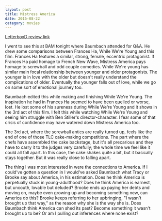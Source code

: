 ```yaml
---
layout: post
title: Mistress America 
date: 2015-08-22
category: movies
---
```

 
[LetterboxD review link](http://letterboxd.com/samarthbhaskar/film/mistress-america/)

 I went to see this at BAM tonight where Baumbach attended for Q&A. He drew some comparisons between Frances Ha, While We're Young and this film. Frances Ha features a similar, strong, female, eccentric protagonist. If Frances Ha paid homage to French New Wave, Mistress America pays homage to screwball and odd couple comedies. While We're young has similar main focal relationship between younger and older protagonists. The younger is in love with the older but doesn't really understand the complications of older. Eventually the younger falls out of love, while we go on some sort of emotional journey too.

Baumbach edited this while making and finishing While We're Young. The inspiration he had in Frances Ha seemed to have been quelled or worse, lost. He lost some of his sureness during While We're Young and it shows in the 3rd act of this film. I felt this while watching While We're Young and seeing him struggle with Ben Stiller's director-character. I fear some of that crisis of confidence may have watered down Mistress America too.

The 3rd act, where the screwball antics are really turned up, feels like the end of one of those TLC cake-making competitions. The part where the chefs have assembled the cake backstage, but it's all precarious and they have to carry it to the judges very carefully; the whole time we feel like it could all fall apart. In this case, the cake shakes quite a bit, but it basically stays together. But it was really close to falling apart.

The thing I was most interested in were the connections to America. If I could've gotten a question in I would've asked Baumbach what Tracy or Brooke say about America, in his estimation. Does he think America is perpetually stuck in young-adulthood? Does he think America is earnest, but uncouth, lovable but deluded? Brooke ends up paying her debts and moving on, maybe even growing up and becoming something new, can America do this? Brooke keeps referring to her upbringing, "I wasn't brought up that way," as the reason why she is the way she is. Does Baumbach think America can shed its past? Become something it wasn't brought up to be? Or am I pulling out inferences where none exist?
